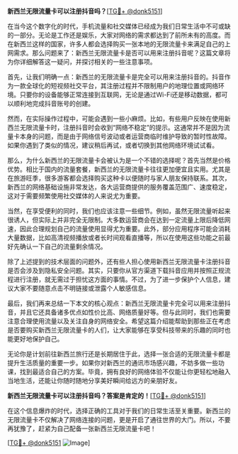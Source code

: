**新西兰无限流量卡可以注册抖音吗？**[[TG💪+ @donk5151](https://t.me/s/donk5151)]

在当今这个数字化的时代，手机流量和社交媒体已经成为我们日常生活中不可或缺的一部分。无论是工作还是娱乐，大家对网络的需求都达到了前所未有的高度。而在新西兰这样的国家，许多人都会选择购买一张本地的无限流量卡来满足自己的上网需求。那么问题来了：新西兰无限流量卡是否可以用来注册抖音呢？这篇文章将为你详细解答这一疑问，并探讨相关的一些注意事项。

首先，让我们明确一点：新西兰的无限流量卡是完全可以用来注册抖音的。抖音作为一款全球化的短视频社交平台，其注册过程并不限制用户的地理位置或网络环境。只要你的设备能够正常连接到互联网，无论是通过Wi-Fi还是移动数据，都可以顺利地完成抖音账号的创建。

然而，在实际操作过程中，可能会遇到一些小麻烦。比如，有些用户反映在使用新西兰无限流量卡时，注册抖音时会收到“网络不稳定”的提示。这通常并不是因为流量卡本身的问题，而是由于网络信号波动或者运营商临时维护导致的暂时性故障。如果你遇到了类似的情况，建议稍后再试，或者切换到其他网络环境试试看。

那么，为什么新西兰的无限流量卡会被认为是一个不错的选择呢？首先当然是价格优势。相比于国内的流量套餐，新西兰的无限流量卡往往更加便宜且实用。尤其是在旅游旺季，很多游客都会选择购买这种卡以便随时与家人朋友保持联系。其次，新西兰的网络基础设施非常发达，各大运营商提供的服务覆盖范围广、速度稳定，这对于需要频繁使用社交媒体的人来说尤为重要。

当然，在享受便利的同时，我们也应该注意一些细节。例如，虽然无限流量听起来很诱人，但实际上并非完全无限制。大多数运营商会在达到一定流量上限后降低网速，因此合理规划自己的流量使用显得尤为重要。此外，部分应用程序可能会消耗大量数据，比如高清视频播放或者长时间观看直播等，所以在使用这些功能之前最好先确认一下自己的流量剩余情况。

除了上述提到的技术层面的问题外，还有些人担心使用新西兰无限流量卡注册抖音是否会涉及到隐私安全问题。其实，只要你从官方渠道下载抖音应用并按照正规流程进行注册，就无需过于担忧这方面的事情。不过，为了进一步保护个人信息，建议大家不要随意点击不明链接或泄露个人敏感信息。

最后，我们再来总结一下本文的核心观点：新西兰无限流量卡完全可以用来注册抖音，并且它还具备诸多优点如性价比高、网络质量好等。但与此同时，我们也需要注意合理使用流量以及关注自身的网络安全。希望这篇介绍能帮助到那些正在考虑是否要购买新西兰无限流量卡的人们，让大家能够在享受科技带来的乐趣的同时也能更好地保护自己。

无论你是计划前往新西兰旅行还是长期居住于此，选择一张合适的无限流量卡都是提升生活质量的重要一步。如果你对新西兰的通讯市场感兴趣，不妨多做一些功课，找到最适合自己的方案。毕竟，拥有良好的网络体验不仅能让你更轻松地融入当地生活，还能让你随时随地分享美好瞬间给远方的亲朋好友。

**新西兰无限流量卡可以注册抖音吗？答案是肯定的！**[[TG💪+ @donk5151](https://t.me/s/donk5151)]

在这个信息爆炸的时代，选择正确的工具对于我们的日常生活至关重要。新西兰的无限流量卡不仅解决了网络连接的问题，更是开启了通往世界的大门。所以，不要再犹豫了，赶紧为自己配备一张新西兰无限流量卡吧！

[[TG💪+ @donk5151](https://t.me/s/donk5151) ![Image](https://i.postimg.cc/rwNCRYN7/Snipaste-2025-04-30-17-27-05.png)]